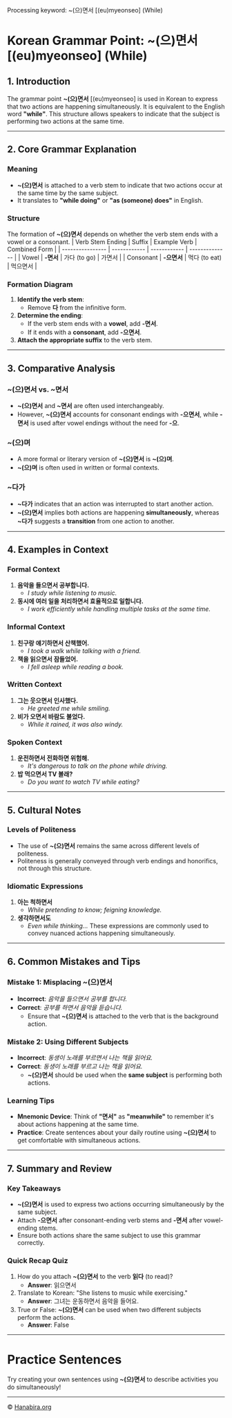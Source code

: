 Processing keyword: ~(으)면서 [(eu)myeonseo] (While)
# Korean Grammar Point: ~(으)면서 [(eu)myeonseo] (While)

## 1. Introduction
The grammar point **~(으)면서** [(eu)myeonseo] is used in Korean to express that two actions are happening simultaneously. It is equivalent to the English word **"while"**. This structure allows speakers to indicate that the subject is performing two actions at the same time.

---
## 2. Core Grammar Explanation
### Meaning
- **~(으)면서** is attached to a verb stem to indicate that two actions occur at the same time by the same subject.
- It translates to **"while doing"** or **"as (someone) does"** in English.
### Structure
The formation of **~(으)면서** depends on whether the verb stem ends with a vowel or a consonant.
| Verb Stem Ending | Suffix       | Example Verb | Combined Form  |
| ---------------- | ------------ | ------------ | -------------- |
| Vowel            | **-면서**     | 가다 (to go)  | 가면서         |
| Consonant        | **-으면서**   | 먹다 (to eat) | 먹으면서       |
### Formation Diagram
1. **Identify the verb stem**:
   - Remove **다** from the infinitive form.
2. **Determine the ending**:
   - If the verb stem ends with a **vowel**, add **-면서**.
   - If it ends with a **consonant**, add **-으면서**.
3. **Attach the appropriate suffix** to the verb stem.
---
## 3. Comparative Analysis
### ~(으)면서 vs. ~면서
- **~(으)면서** and **~면서** are often used interchangeably.
- However, **~(으)면서** accounts for consonant endings with **-으면서**, while **-면서** is used after vowel endings without the need for **-으**.
### ~(으)며
- A more formal or literary version of **~(으)면서** is **~(으)며**.
- **~(으)며** is often used in written or formal contexts.
### ~다가
- **~다가** indicates that an action was interrupted to start another action.
- **~(으)면서** implies both actions are happening **simultaneously**, whereas **~다가** suggests a **transition** from one action to another.
---
## 4. Examples in Context
### Formal Context
1. **음악을 들으면서 공부합니다.**
   - *I study while listening to music.*
2. **동시에 여러 일을 처리하면서 효율적으로 일합니다.**
   - *I work efficiently while handling multiple tasks at the same time.*
### Informal Context
1. **친구랑 얘기하면서 산책했어.**
   - *I took a walk while talking with a friend.*
2. **책을 읽으면서 잠들었어.**
   - *I fell asleep while reading a book.*
### Written Context
1. **그는 웃으면서 인사했다.**
   - *He greeted me while smiling.*
2. **비가 오면서 바람도 불었다.**
   - *While it rained, it was also windy.*
### Spoken Context
1. **운전하면서 전화하면 위험해.**
   - *It's dangerous to talk on the phone while driving.*
2. **밥 먹으면서 TV 볼래?**
   - *Do you want to watch TV while eating?*
---
## 5. Cultural Notes
### Levels of Politeness
- The use of **~(으)면서** remains the same across different levels of politeness.
- Politeness is generally conveyed through verb endings and honorifics, not through this structure.
### Idiomatic Expressions
1. **아는 척하면서**
   - *While pretending to know; feigning knowledge.*
2. **생각하면서도**
   - *Even while thinking...*
These expressions are commonly used to convey nuanced actions happening simultaneously.
---
## 6. Common Mistakes and Tips
### Mistake 1: Misplacing **~(으)면서**
- **Incorrect**: *음악을 들으면서 공부를 합니다.*
- **Correct**: *공부를 하면서 음악을 듣습니다.*
  - Ensure that **~(으)면서** is attached to the verb that is the background action.
### Mistake 2: Using Different Subjects
- **Incorrect**: *동생이 노래를 부르면서 나는 책을 읽어요.*
- **Correct**: *동생이 노래를 부르고 나는 책을 읽어요.*
  - **~(으)면서** should be used when the **same subject** is performing both actions.
### Learning Tips
- **Mnemonic Device**: Think of **"면서"** as **"meanwhile"** to remember it's about actions happening at the same time.
- **Practice**: Create sentences about your daily routine using **~(으)면서** to get comfortable with simultaneous actions.
---
## 7. Summary and Review
### Key Takeaways
- **~(으)면서** is used to express two actions occurring simultaneously by the same subject.
- Attach **-으면서** after consonant-ending verb stems and **-면서** after vowel-ending stems.
- Ensure both actions share the same subject to use this grammar correctly.
### Quick Recap Quiz
1. How do you attach **~(으)면서** to the verb **읽다** (to read)?
   - **Answer**: 읽으면서
2. Translate to Korean: "She listens to music while exercising."
   - **Answer**: 그녀는 운동하면서 음악을 들어요.
3. True or False: **~(으)면서** can be used when two different subjects perform the actions.
   - **Answer**: False
---
# Practice Sentences
Try creating your own sentences using **~(으)면서** to describe activities you do simultaneously!

---
© [Hanabira.org](https://hanabira.org)
